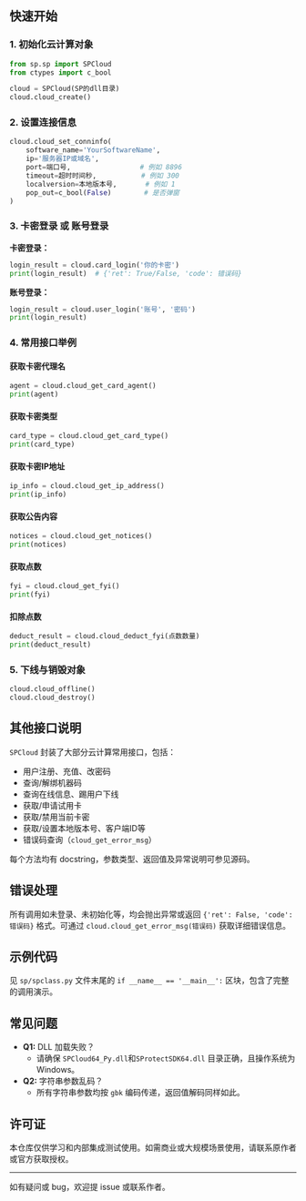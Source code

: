 ## 快速开始

### 1. 初始化云计算对象

```python
from sp.sp import SPCloud
from ctypes import c_bool

cloud = SPCloud(SP的dll目录)
cloud.cloud_create()
```

### 2. 设置连接信息

```python
cloud.cloud_set_conninfo(
    software_name='YourSoftwareName',
    ip='服务器IP或域名',
    port=端口号,                 # 例如 8896
    timeout=超时时间秒,           # 例如 300
    localversion=本地版本号,       # 例如 1
    pop_out=c_bool(False)        # 是否弹窗
)
```

### 3. 卡密登录 或 账号登录

**卡密登录：**
```python
login_result = cloud.card_login('你的卡密')
print(login_result)  # {'ret': True/False, 'code': 错误码}
```

**账号登录：**
```python
login_result = cloud.user_login('账号', '密码')
print(login_result)
```

### 4. 常用接口举例

#### 获取卡密代理名
```python
agent = cloud.cloud_get_card_agent()
print(agent)
```

#### 获取卡密类型
```python
card_type = cloud.cloud_get_card_type()
print(card_type)
```

#### 获取卡密IP地址
```python
ip_info = cloud.cloud_get_ip_address()
print(ip_info)
```

#### 获取公告内容
```python
notices = cloud.cloud_get_notices()
print(notices)
```

#### 获取点数
```python
fyi = cloud.cloud_get_fyi()
print(fyi)
```

#### 扣除点数
```python
deduct_result = cloud.cloud_deduct_fyi(点数数量)
print(deduct_result)
```

### 5. 下线与销毁对象

```python
cloud.cloud_offline()
cloud.cloud_destroy()
```

## 其他接口说明

`SPCloud` 封装了大部分云计算常用接口，包括：

- 用户注册、充值、改密码
- 查询/解绑机器码
- 查询在线信息、踢用户下线
- 获取/申请试用卡
- 获取/禁用当前卡密
- 获取/设置本地版本号、客户端ID等
- 错误码查询（`cloud_get_error_msg`）

每个方法均有 docstring，参数类型、返回值及异常说明可参见源码。

## 错误处理

所有调用如未登录、未初始化等，均会抛出异常或返回 `{'ret': False, 'code': 错误码}` 格式。可通过 `cloud.cloud_get_error_msg(错误码)` 获取详细错误信息。

## 示例代码

见 `sp/spclass.py` 文件末尾的 `if __name__ == '__main__':` 区块，包含了完整的调用演示。

## 常见问题

- **Q1:** DLL 加载失败？
  - 请确保 `SPCloud64_Py.dll`和`SProtectSDK64.dll` 目录正确，且操作系统为 Windows。
- **Q2:** 字符串参数乱码？
  - 所有字符串参数均按 `gbk` 编码传递，返回值解码同样如此。

## 许可证

本仓库仅供学习和内部集成测试使用。如需商业或大规模场景使用，请联系原作者或官方获取授权。

---
如有疑问或 bug，欢迎提 issue 或联系作者。